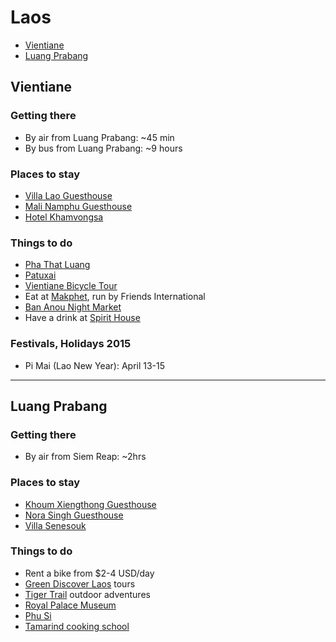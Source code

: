 # Laos

* [Vientiane](#vientiane)
* [Luang Prabang](#luang)

## <a name="vientiane"></a> Vientiane

### Getting there

* By air from Luang Prabang: ~45 min
* By bus from Luang Prabang: ~9 hours

### Places to stay

* [Villa Lao Guesthouse](http://www.villa-lao-guesthouse.com/)
* [Mali Namphu Guesthouse](http://www.malinamphu.com/MSindex.htm)
* [Hotel Khamvongsa](http://www.hotelkhamvongsa.com/)

### Things to do

* [Pha That Luang](http://en.wikipedia.org/wiki/Pha_That_Luang)
* [Patuxai](http://www.tripadvisor.ca/Attraction_Review-g293950-d325292-Reviews-Patuxai-Vientiane_Vientiane_Province.html)
* [Vientiane Bicycle Tour](http://www.vientianebycycle.com/index.php?contID=1&lang=En)
* Eat at [Makphet](http://www.friends-international.org/shop/makphet.asp?mm=sh&sm=mk), run by Friends International
* [Ban Anou Night Market](http://www.lonelyplanet.com/laos/vientiane/restaurants/southeast-asian/ban-anou-night-market)
* Have a drink at [Spirit House](http://www.tripadvisor.com/Restaurant_Review-g293950-d1034443-Reviews-Spirit_House_Bar_Restaurant-Vientiane_Vientiane_Province.html)

### Festivals, Holidays 2015

* Pi Mai (Lao New Year): April 13-15

<hr />

## <a name="luang"></a> Luang Prabang

### Getting there

* By air from Siem Reap: ~2hrs

### Places to stay

* [Khoum Xiengthong Guesthouse](http://www.khoumxiengthong.com/)
* [Nora Singh Guesthouse](http://www.lonelyplanet.com/laos/northern-laos/luang-prabang/hotels/nora-singh-guesthouse)
* [Villa Senesouk](http://www.villa-senesouk.com/)

### Things to do

* Rent a bike from $2-4 USD/day
* [Green Discover Laos](http://www.greendiscoverylaos.com/) tours
* [Tiger Trail](http://www.laos-adventures.com/) outdoor adventures
* [Royal Palace Museum](http://www.lonelyplanet.com/laos/northern-laos/luang-prabang/sights/museums-galleries/royal-palace-museum)
* [Phu Si](http://www.lonelyplanet.com/laos/northern-laos/luang-prabang/sights/natural-landmarks/phu-si)
* [Tamarind cooking school](http://www.tamarindlaos.com/cooking-school/)
